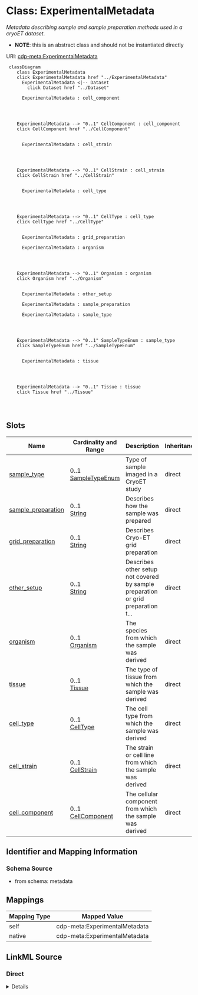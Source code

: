 

# Class: ExperimentalMetadata


_Metadata describing sample and sample preparation methods used in a cryoET dataset._




* __NOTE__: this is an abstract class and should not be instantiated directly


URI: [cdp-meta:ExperimentalMetadata](metadataExperimentalMetadata)






```mermaid
 classDiagram
    class ExperimentalMetadata
    click ExperimentalMetadata href "../ExperimentalMetadata"
      ExperimentalMetadata <|-- Dataset
        click Dataset href "../Dataset"
      
      ExperimentalMetadata : cell_component
        
          
    
    
    ExperimentalMetadata --> "0..1" CellComponent : cell_component
    click CellComponent href "../CellComponent"

        
      ExperimentalMetadata : cell_strain
        
          
    
    
    ExperimentalMetadata --> "0..1" CellStrain : cell_strain
    click CellStrain href "../CellStrain"

        
      ExperimentalMetadata : cell_type
        
          
    
    
    ExperimentalMetadata --> "0..1" CellType : cell_type
    click CellType href "../CellType"

        
      ExperimentalMetadata : grid_preparation
        
      ExperimentalMetadata : organism
        
          
    
    
    ExperimentalMetadata --> "0..1" Organism : organism
    click Organism href "../Organism"

        
      ExperimentalMetadata : other_setup
        
      ExperimentalMetadata : sample_preparation
        
      ExperimentalMetadata : sample_type
        
          
    
    
    ExperimentalMetadata --> "0..1" SampleTypeEnum : sample_type
    click SampleTypeEnum href "../SampleTypeEnum"

        
      ExperimentalMetadata : tissue
        
          
    
    
    ExperimentalMetadata --> "0..1" Tissue : tissue
    click Tissue href "../Tissue"

        
      
```




<!-- no inheritance hierarchy -->


## Slots

| Name | Cardinality and Range | Description | Inheritance |
| ---  | --- | --- | --- |
| [sample_type](sample_type.md) | 0..1 <br/> [SampleTypeEnum](SampleTypeEnum.md) | Type of sample imaged in a CryoET study | direct |
| [sample_preparation](sample_preparation.md) | 0..1 <br/> [String](String.md) | Describes how the sample was prepared | direct |
| [grid_preparation](grid_preparation.md) | 0..1 <br/> [String](String.md) | Describes Cryo-ET grid preparation | direct |
| [other_setup](other_setup.md) | 0..1 <br/> [String](String.md) | Describes other setup not covered by sample preparation or grid preparation t... | direct |
| [organism](organism.md) | 0..1 <br/> [Organism](Organism.md) | The species from which the sample was derived | direct |
| [tissue](tissue.md) | 0..1 <br/> [Tissue](Tissue.md) | The type of tissue from which the sample was derived | direct |
| [cell_type](cell_type.md) | 0..1 <br/> [CellType](CellType.md) | The cell type from which the sample was derived | direct |
| [cell_strain](cell_strain.md) | 0..1 <br/> [CellStrain](CellStrain.md) | The strain or cell line from which the sample was derived | direct |
| [cell_component](cell_component.md) | 0..1 <br/> [CellComponent](CellComponent.md) | The cellular component from which the sample was derived | direct |









## Identifier and Mapping Information







### Schema Source


* from schema: metadata




## Mappings

| Mapping Type | Mapped Value |
| ---  | ---  |
| self | cdp-meta:ExperimentalMetadata |
| native | cdp-meta:ExperimentalMetadata |







## LinkML Source

<!-- TODO: investigate https://stackoverflow.com/questions/37606292/how-to-create-tabbed-code-blocks-in-mkdocs-or-sphinx -->

### Direct

<details>
```yaml
name: ExperimentalMetadata
description: Metadata describing sample and sample preparation methods used in a cryoET
  dataset.
from_schema: metadata
abstract: true
attributes:
  sample_type:
    name: sample_type
    description: Type of sample imaged in a CryoET study.
    from_schema: metadata
    exact_mappings:
    - cdp-common:preparation_sample_type
    rank: 1000
    alias: sample_type
    owner: ExperimentalMetadata
    domain_of:
    - ExperimentalMetadata
    - Dataset
    range: sample_type_enum
    inlined: true
    inlined_as_list: true
  sample_preparation:
    name: sample_preparation
    description: Describes how the sample was prepared.
    from_schema: metadata
    exact_mappings:
    - cdp-common:sample_preparation
    rank: 1000
    alias: sample_preparation
    owner: ExperimentalMetadata
    domain_of:
    - ExperimentalMetadata
    - Dataset
    range: string
    inlined: true
    inlined_as_list: true
  grid_preparation:
    name: grid_preparation
    description: Describes Cryo-ET grid preparation.
    from_schema: metadata
    exact_mappings:
    - cdp-common:grid_preparation
    rank: 1000
    alias: grid_preparation
    owner: ExperimentalMetadata
    domain_of:
    - ExperimentalMetadata
    - Dataset
    range: string
    inlined: true
    inlined_as_list: true
  other_setup:
    name: other_setup
    description: Describes other setup not covered by sample preparation or grid preparation
      that may make this dataset unique in the same publication.
    from_schema: metadata
    exact_mappings:
    - cdp-common:preparation_other_setup
    rank: 1000
    alias: other_setup
    owner: ExperimentalMetadata
    domain_of:
    - ExperimentalMetadata
    - Dataset
    range: string
    inlined: true
    inlined_as_list: true
  organism:
    name: organism
    description: The species from which the sample was derived.
    from_schema: metadata
    rank: 1000
    alias: organism
    owner: ExperimentalMetadata
    domain_of:
    - ExperimentalMetadata
    - Dataset
    range: Organism
    inlined: true
    inlined_as_list: true
  tissue:
    name: tissue
    description: The type of tissue from which the sample was derived.
    from_schema: metadata
    rank: 1000
    alias: tissue
    owner: ExperimentalMetadata
    domain_of:
    - ExperimentalMetadata
    - Dataset
    range: Tissue
    inlined: true
    inlined_as_list: true
  cell_type:
    name: cell_type
    description: The cell type from which the sample was derived.
    from_schema: metadata
    rank: 1000
    alias: cell_type
    owner: ExperimentalMetadata
    domain_of:
    - ExperimentalMetadata
    - Dataset
    range: CellType
    inlined: true
    inlined_as_list: true
  cell_strain:
    name: cell_strain
    description: The strain or cell line from which the sample was derived.
    from_schema: metadata
    rank: 1000
    alias: cell_strain
    owner: ExperimentalMetadata
    domain_of:
    - ExperimentalMetadata
    - Dataset
    range: CellStrain
    inlined: true
    inlined_as_list: true
  cell_component:
    name: cell_component
    description: The cellular component from which the sample was derived.
    from_schema: metadata
    rank: 1000
    alias: cell_component
    owner: ExperimentalMetadata
    domain_of:
    - ExperimentalMetadata
    - Dataset
    range: CellComponent
    inlined: true
    inlined_as_list: true

```
</details>

### Induced

<details>
```yaml
name: ExperimentalMetadata
description: Metadata describing sample and sample preparation methods used in a cryoET
  dataset.
from_schema: metadata
abstract: true
attributes:
  sample_type:
    name: sample_type
    description: Type of sample imaged in a CryoET study.
    from_schema: metadata
    exact_mappings:
    - cdp-common:preparation_sample_type
    rank: 1000
    alias: sample_type
    owner: ExperimentalMetadata
    domain_of:
    - ExperimentalMetadata
    - Dataset
    range: sample_type_enum
    inlined: true
    inlined_as_list: true
  sample_preparation:
    name: sample_preparation
    description: Describes how the sample was prepared.
    from_schema: metadata
    exact_mappings:
    - cdp-common:sample_preparation
    rank: 1000
    alias: sample_preparation
    owner: ExperimentalMetadata
    domain_of:
    - ExperimentalMetadata
    - Dataset
    range: string
    inlined: true
    inlined_as_list: true
  grid_preparation:
    name: grid_preparation
    description: Describes Cryo-ET grid preparation.
    from_schema: metadata
    exact_mappings:
    - cdp-common:grid_preparation
    rank: 1000
    alias: grid_preparation
    owner: ExperimentalMetadata
    domain_of:
    - ExperimentalMetadata
    - Dataset
    range: string
    inlined: true
    inlined_as_list: true
  other_setup:
    name: other_setup
    description: Describes other setup not covered by sample preparation or grid preparation
      that may make this dataset unique in the same publication.
    from_schema: metadata
    exact_mappings:
    - cdp-common:preparation_other_setup
    rank: 1000
    alias: other_setup
    owner: ExperimentalMetadata
    domain_of:
    - ExperimentalMetadata
    - Dataset
    range: string
    inlined: true
    inlined_as_list: true
  organism:
    name: organism
    description: The species from which the sample was derived.
    from_schema: metadata
    rank: 1000
    alias: organism
    owner: ExperimentalMetadata
    domain_of:
    - ExperimentalMetadata
    - Dataset
    range: Organism
    inlined: true
    inlined_as_list: true
  tissue:
    name: tissue
    description: The type of tissue from which the sample was derived.
    from_schema: metadata
    rank: 1000
    alias: tissue
    owner: ExperimentalMetadata
    domain_of:
    - ExperimentalMetadata
    - Dataset
    range: Tissue
    inlined: true
    inlined_as_list: true
  cell_type:
    name: cell_type
    description: The cell type from which the sample was derived.
    from_schema: metadata
    rank: 1000
    alias: cell_type
    owner: ExperimentalMetadata
    domain_of:
    - ExperimentalMetadata
    - Dataset
    range: CellType
    inlined: true
    inlined_as_list: true
  cell_strain:
    name: cell_strain
    description: The strain or cell line from which the sample was derived.
    from_schema: metadata
    rank: 1000
    alias: cell_strain
    owner: ExperimentalMetadata
    domain_of:
    - ExperimentalMetadata
    - Dataset
    range: CellStrain
    inlined: true
    inlined_as_list: true
  cell_component:
    name: cell_component
    description: The cellular component from which the sample was derived.
    from_schema: metadata
    rank: 1000
    alias: cell_component
    owner: ExperimentalMetadata
    domain_of:
    - ExperimentalMetadata
    - Dataset
    range: CellComponent
    inlined: true
    inlined_as_list: true

```
</details>
